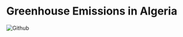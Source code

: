 # Greenhouse Emissions in Algeria  
  
![Github](https://cdn.pixabay.com/photo/2017/09/28/23/27/algeria-2797462_1280.jpg)
